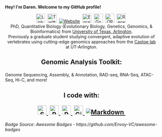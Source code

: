 <p>
<b> Hey! I'm Daren. Welcome to my GitHub profile! </b>
</h1>
</p>

<p align="center">
<a href="https://www.linkedin.com/in/darencard/"><img src="https://img.shields.io/badge/linkedin-%230077B5.svg?&style=for-the-badge&logo=linkedin&logoColor=white" height="30" alt="LinkedIn" /></a>&nbsp;
<a href="https://twitter.com/darencard"><img src="https://img.shields.io/twitter/follow/darencard?style=for-the-badge&logo=twitter&logoColor=Blue" height="30" alt="Twitter" /></a>&nbsp;
<a href="https://darencard.net/"><img src="https://img.shields.io/badge/Website-FFFF00?logoColor=black&style=flat-square&logoHeight=50&logo=data%3Aimage%2Fpng%3Bbase64%2CiVBORw0KGgoAAAANSUhEUgAAAEAAAABACAYAAACqaXHeAAAABmJLR0QA%2FwD%2FAP%2BgvaeTAAAH70lEQVR4nO2bZ4xVRRTHf7uUDX0poiFSpYmrohEVBSJViiCiEPwAIggqASVipEqiYpSICSIRFzBGRNCIRohgiURQUBEFiaJUlyaIKCy4SxP2%2BeG86565b%2B597xYWiPyTSV7enDLtzJxzZi5cxEX8r5FVBjoqAW2AW4CWQDPgcqBaspQAxcBhYD%2BwGdgKfA2sBU6VQRtjRy1gKPAJcBJIhCzFwMfAfUDVMu1BSFwNzAOOE77TXqUImIusoNgQlwk0AaYBd3vI%2FAVZ0t8C24ACoBA4ClQEaqvSCjGXdkB9i6wzwDvARGBXTO0PjYrAVOAE9llbAlwRQf4THnId85iQbMM5QR6wwdKwg%2Br3CxF1zFay3gZWWfStI9ogh0I%2FxCZ1Q3YBA4CB6r9XIupZrWT1Tv7Xg9SBLwT6RtSVMcYhdugoPw08A1RO1nfDnLWwyEGWuSOrnqorB0wG%2FnG14%2BEI%2BjLCFMyR%2Fwu43UVzvar%2FKoKu2zBXlw3tknW6TRMj6PTFOJeijcju70auovktgr6pSk6%2BD11tZB%2FQbYt9JfRDPDZHwTdADR%2F6P5J0JYhTFAY%2FK33p7DsXOWa1OcS2J%2BQBfyvh6%2FDvPMDnir5zCJ3ajIoRlzkdqgNrFF8h9hUaCBWA9ZhLup4vh%2BB5xTMhhN4Zin9%2BAL5LkTbqyYrkJzylhJ0CbsyQr6%2FiWxFQZ3Vk9sKuoHZIWx3%2B8QH5%2F0NjTA9vSgDempQeUScoPSIzwWNK5xYgOwCvg8cxTahhCBm8pYT8AJQPyL9S8ffPkKcysFfxPRBQp4PywE9KzoKgAq7C3PW7hmiEnsn3M%2BSZpHj2Is5QWHRXsk4DTYMw5yvmT0M2oF5ScQIJj%2Bukob8MiQ4dvSNC6tX4SMmbmylTLeCYYuwWoQHLlJzJaWgXY5pcuQh6HXRSMovIMKkyVDFtIlrOoI%2BStQ%2FvJd1f0ZUgbnAcyAK2K9mDM2FarhgmRWxANqZH94iFpiHwp6KZHVJXeeynzUQle3k6IZUwj74WIRujMUTJO4C5DHOQLJFTv4Nwub9cJJF6itQTpyGmGfg6Rh0U8c4QDbGhHGJKjtznkv9nAW%2Bo%2F08AN4fUca%2BSs9hSryPG9rrC7WTcqn6vCdkYN84gkaSDscA1yEBomxyFBFlhkKd%2BF1jqdVjuO8jzKR2pMSEb44UPlez96ncCeDmi7A%2BUrCGW%2BtGq%2FjU%2FQTqa6hOxUW7UxzznnbKIcO6uxjYl7wZLfWdV%2F6WfoB2KsFXERrmRDSzF7PxqJOKMglxKU3SngSoWmtZK569%2BwiYmhSwl3muzmphOkVOOIpcpUdBLydvgQVNf0RxMJzBo0JMOHUnN2%2BmMcgHiNmcnaUchcURXMlsd05SslzxoKiuaEyH7ERi5wCzMDPJxYBiS8dFZpm2YR6VTtiNHsx90KuweD5ocynAAKiCBzAHMzmzB3KDuwExre5WTSJLDhjpKRgmSEbKhrpLnaQINkCW0CUl3b0COp0befTWQA9yPuSMnkBUwC7ubOshFewiJRPOR63Ln%2F63YzWGYolnr07amis66CXYDjmCfgWPIbHmhBfAsqTOeQHJyN%2Fnw9sDsvM7cNMIchC4Wfr2xjrPUO%2Biq6FKOwSaY9ui1DFsm6bMRG56EjLqNfjsyu%2BnO9ycVz6uWep2XGOuqy8V8e9DcR8%2Bjis5whMojSUMnAClA0lBrEZdxHjITFZFrrgPIjHqlxdcDM4GFiG2mQ7oTRx%2FF7pcigygNbH5EzMQL2lXe7K7cQ%2BnodHLVaQ%2FKqxwC5mDGEZligJJzGHO%2FaYxpAm4XV58atjBbQzt47d2Vehm5Q9FqpHa4BInxZyB5tyh5uyrA75iDkI8MqO68o3cJkprXUesxxNHyQjNFaw2HdysC9wroour2IptlbtBepsFdmL5CJkW%2FQXg9jXydIrcmROYoggKk01WRnbNA1c0M17%2BM0JfUCNE5soYDn1nqnLICOQ69rsF0RiolJZaVZNyIfybmCOKz7wnUrWCoAvREUvIJ4HvklZmzmbZFTp6eeMcpO5N8W5Mlm9JdvxjJPBfZGLtjD1UTSOfdpnGu0Ibg5uKUtGnxxsgGtBs5cnYhT1waxNyJsMjGzB8uQ94GjUQSIl4TmCDExcj5iBGYjpk7YVsOcdYGAtMxV0rgqzEbyuJZrRdqY6bOp6eh1x5mERFXcWvk2NkJXBlFUAToi9r9%2BD%2FQaENM1%2BMO9BuBHaS%2F44sbwzHtubcPbT1MvybyAwkQW9MbzCqieX9BcC3mu%2BM5PrRVkSPQoY3liYyDXpTe9CaQW9dKcQn3QHXkLHd0bsPbV6mBhLl6178z7gaNwVyKK8ns8VIYVMC8RziG2LYNdYHvXG176Cy1y3jAkEBegef5cgRHNnJXoIOggR60bTGj2QThHmUFwmjM1yPFSA4hjmMyCzM2SQBPW%2BgqIBkgHcme5izOvBsDSPW8VgPXRZCZBbzokrmQ1IHtgCRANF0hZ8Hm06EZ5q7rzMIivO3VCzmYN8UJ4F3MjFFH7FHhOmLc7YMiB1mi%2BkmNXhEjkQ%2Bk%2FFAb%2BMLF%2Bx6yzBshNu2eccfDG885%2FGBCoxEyY7ZApATJFeYDDyKps%2BbIW6QWpKbRDwNvYh6B7lW2gPMnSDOQh3RUv%2FOPqzgfTV0QUV0tJHpbSrTBKELSWIM5S5%2FNldWHk22RVyF5yLX7JYinVyPZhiJkJ9%2BHXKFd8B9OXsRFXCD4Fz2Lo%2FW0BW1kAAAAAElFTkSuQmCC" alt="Website" /></a>&nbsp;
<a href="mailto:daren.card@gmail.com"><img src="https://img.shields.io/badge/Gmail-D14836?style=for-the-badge&logo=gmail&logoColor=white" height="30" alt="Email" /></a>&nbsp;
<a href="https://scholar.google.com/citations?user=umOwsMAAAAAJ"><img src="https://img.shields.io/badge/Google%20Scholar-4285F4?logo=google-scholar&logoColor=white&style=flat-square&logoWidth=20" height="30" alt="Google Scholar" /></a>&nbsp;
<a href="http://orcid.org/0000-0002-1629-5726"><img src="https://img.shields.io/badge/-ORCID-ffffff?style=for-the-badge&logo=ORCID&logoColor=white" height="30" alt="ORCID" /></a>&nbsp;
<a href="https://www.researchgate.net/profile/Daren_Card"><img src="https://img.shields.io/badge/Research_Gate-00CCBB.svg?&style=for-the-badge&logo=ResearchGate&logoColor=white" height="30" alt="ResearchGate" /></a>&nbsp;
    <br />
    PhD, Quantitative Biology (Evolutionary Biology, Genetics, Genomics, & Bioinformatics) from <a href="https://www.uta.edu/academics/schools-colleges/science/departments/biology">University of Texas, Arlington</a>. <br>
    Previously a graduate student studying convergent, adaptive evolution of vertebrates using cutting-edge genomics approaches from the <a href="https://www.castoelaboratory.org/">Castoe lab</a> at UT-Arlington. 
<br>
<h2 align="center">
    <p>Genomic Analysis Toolkit:</p>
    </h2>
    <p>Genome Sequencing, Assembly, & Annotation, RAD-seq, RNA-Seq, ATAC-Seq, Hi-C, and more!</p>
    <h2 align="center">
    <p>I code with:</p>
     <a href="#"><img src="https://img.shields.io/badge/shell_script-%23121011.svg?style=for-the-badge&logo=gnu-bash&logoColor=white" height="30" alt="Shell Script" />&nbsp;</a>
   <a href="#"><img src="https://img.shields.io/badge/r-%23276DC3.svg?style=for-the-badge&logo=r&logoColor=white" height="30" alt="R" />&nbsp;</a>
    <a href="#"><img src="https://img.shields.io/badge/python-3670A0?style=for-the-badge&logo=python&logoColor=ffdd54" height="30" alt="Python" />&nbsp;</a>
    <a href="#"><img src="https://img.shields.io/badge/GIT-E44C30?style=for-the-badge&logo=git&logoColor=white" height="30" alt="Git" />&nbsp;</a>
    <a href="#"><img src="https://img.shields.io/badge/markdown-%23000000.svg?style=for-the-badge&logo=markdown&logoColor=white" alt="Markdown" />&nbsp;</a>
</h2>
<h6>Badge Source: Awesome Badges - https://github.com/Envoy-VC/awesome-badges</h6>

<!--
### Hi there 👋

**darencard/darencard** is a ✨ _special_ ✨ repository because its `README.md` (this file) appears on your GitHub profile.

Here are some ideas to get you started:

- 🔭 I’m currently working on ...
- 🌱 I’m currently learning ...
- 👯 I’m looking to collaborate on ...
- 🤔 I’m looking for help with ...
- 💬 Ask me about ...
- 📫 How to reach me: ...
- 😄 Pronouns: ...
- ⚡ Fun fact: ...
-->
